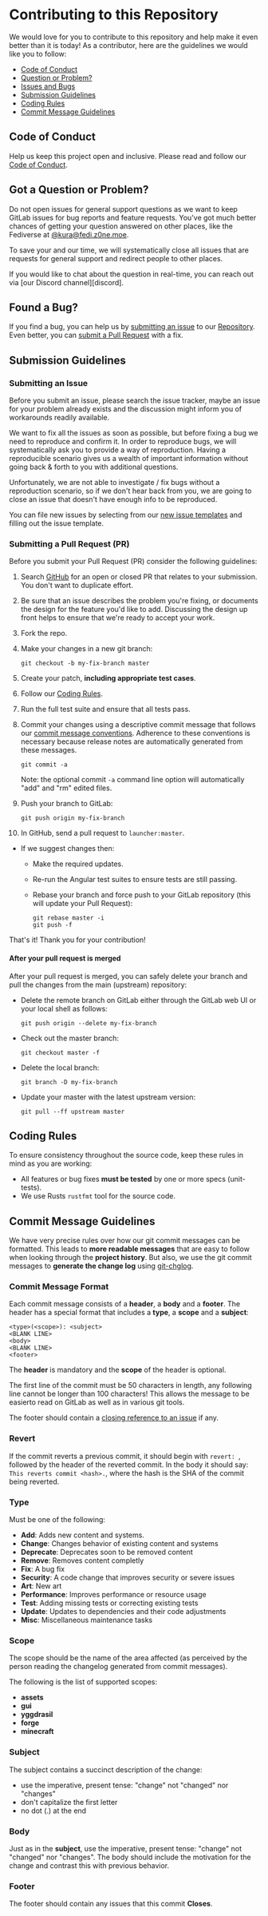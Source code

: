 # Contributing to this Repository

We would love for you to contribute to this repository and help make it even better than it is
today! As a contributor, here are the guidelines we would like you to follow:

 - [Code of Conduct](#coc)
 - [Question or Problem?](#question)
 - [Issues and Bugs](#issue)
 - [Submission Guidelines](#submit)
 - [Coding Rules](#rules)
 - [Commit Message Guidelines](#commit)

## <a name="coc"></a> Code of Conduct
Help us keep this project open and inclusive. Please read and follow our [Code of Conduct][coc].

## <a name="question"></a> Got a Question or Problem?

Do not open issues for general support questions as we want to keep GitLab issues for bug reports and feature requests. You've got much better chances of getting your question answered on other places, like the Fediverse at [@kura@fedi.z0ne.moe](https://fedi.z0ne.moe/kura).

To save your and our time, we will systematically close all issues that are requests for general support and redirect people to other places.

If you would like to chat about the question in real-time, you can reach out via [our Discord channel][discord].

## <a name="issue"></a> Found a Bug?
If you find a bug, you can help us by
[submitting an issue](#submit-issue) to our [Repository][repo]. Even better, you can
[submit a Pull Request](#submit-pr) with a fix.

## <a name="submit"></a> Submission Guidelines

### <a name="submit-issue"></a> Submitting an Issue

Before you submit an issue, please search the issue tracker, maybe an issue for your problem already exists and the discussion might inform you of workarounds readily available.

We want to fix all the issues as soon as possible, but before fixing a bug we need to reproduce and confirm it. In order to reproduce bugs, we will systematically ask you to provide a way of reproduction. Having a reproducible scenario gives us a wealth of important information without going back & forth to you with additional questions.

Unfortunately, we are not able to investigate / fix bugs without a  reproduction scenario, so if we don't hear back from you, we are going to close an issue that doesn't have enough info to be reproduced.

You can file new issues by selecting from our [new issue templates][new_issue] and filling out the issue template.


### <a name="submit-pr"></a> Submitting a Pull Request (PR)
Before you submit your Pull Request (PR) consider the following guidelines:

1. Search [GitHub][pull_requests] for an open or closed PR
  that relates to your submission. You don't want to duplicate effort.
1. Be sure that an issue describes the problem you're fixing, or documents the design for the feature you'd like to add.
  Discussing the design up front helps to ensure that we're ready to accept your work.
1. Fork the repo.
1. Make your changes in a new git branch:

     ```shell
     git checkout -b my-fix-branch master
     ```

1. Create your patch, **including appropriate test cases**.
1. Follow our [Coding Rules](#rules).
1. Run the full test suite and ensure that all tests pass.
1. Commit your changes using a descriptive commit message that follows our
  [commit message conventions](#commit). Adherence to these conventions
  is necessary because release notes are automatically generated from these messages.

     ```shell
     git commit -a
     ```
    Note: the optional commit `-a` command line option will automatically "add" and "rm" edited files.

1. Push your branch to GitLab:

    ```shell
    git push origin my-fix-branch
    ```

1. In GitHub, send a pull request to `launcher:master`.
* If we suggest changes then:
  * Make the required updates.
  * Re-run the Angular test suites to ensure tests are still passing.
  * Rebase your branch and force push to your GitLab repository (this will update your Pull Request):

    ```shell
    git rebase master -i
    git push -f
    ```

That's it! Thank you for your contribution!

#### After your pull request is merged

After your pull request is merged, you can safely delete your branch and pull the changes
from the main (upstream) repository:

* Delete the remote branch on GitLab either through the GitLab web UI or your local shell as follows:

    ```shell
    git push origin --delete my-fix-branch
    ```

* Check out the master branch:

    ```shell
    git checkout master -f
    ```

* Delete the local branch:

    ```shell
    git branch -D my-fix-branch
    ```

* Update your master with the latest upstream version:

    ```shell
    git pull --ff upstream master
    ```

## <a name="rules"></a> Coding Rules
To ensure consistency throughout the source code, keep these rules in mind as you are working:

* All features or bug fixes **must be tested** by one or more specs (unit-tests).
* We use Rusts `rustfmt` tool for the source code.

## <a name="commit"></a> Commit Message Guidelines

We have very precise rules over how our git commit messages can be formatted.  This leads to **more
readable messages** that are easy to follow when looking through the **project history**.  But also,
we use the git commit messages to **generate the change log** using [git-chglog](https://github.com/mattn/git-chglog).

### Commit Message Format
Each commit message consists of a **header**, a **body** and a **footer**.  The header has a special
format that includes a **type**, a **scope** and a **subject**:

```
<type>(<scope>): <subject>
<BLANK LINE>
<body>
<BLANK LINE>
<footer>
```

The **header** is mandatory and the **scope** of the header is optional.

The first line of the commit must be 50 characters in length, any following line cannot be longer than 100 characters! This allows the message to be easierto read on GitLab as well as in various git tools.

The footer should contain a [closing reference to an issue](https://docs.gitlab.com/ee/user/project/issues/managing_issues.html#closing-issues-automatically) if any.

### Revert
If the commit reverts a previous commit, it should begin with `revert: `, followed by the header of the reverted commit. In the body it should say: `This reverts commit <hash>.`, where the hash is the SHA of the commit being reverted.

### Type
Must be one of the following:

* **Add**: Adds new content and systems.
* **Change**: Changes behavior of existing content and systems
* **Deprecate**: Deprecates soon to be removed content
* **Remove**: Removes content completly
* **Fix**: A bug fix
* **Security**: A code change that improves security or severe issues
* **Art**: New art
* **Performance**: Improves performance or resource usage
* **Test**: Adding missing tests or correcting existing tests
* **Update**: Updates to dependencies and their code adjustments
* **Misc**: Miscellaneous maintenance tasks

### Scope
The scope should be the name of the area affected (as perceived by the person reading the changelog generated from commit messages).

The following is the list of supported scopes:

* **assets**
* **gui**
* **yggdrasil**
* **forge**
* **minecraft**

### Subject
The subject contains a succinct description of the change:

* use the imperative, present tense: "change" not "changed" nor "changes"
* don't capitalize the first letter
* no dot (.) at the end

### Body
Just as in the **subject**, use the imperative, present tense: "change" not "changed" nor "changes".
The body should include the motivation for the change and contrast this with previous behavior.

### Footer
The footer should contain any issues that this commit **Closes**.


[coc]: https://github.com/mcz0ne/launcher/blob/master/CODE_OF_CONDUCT.md
[repo]: https://github.com/mcz0ne/launcher
[new_issue]: https://github.com/mcz0ne/launcher/issues/new
[pull_requests]: https://github.com/mcz0ne/launcher/pulls
